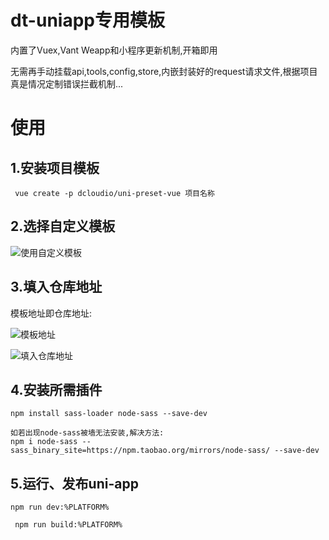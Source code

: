 # dt-uniapp专用模板

内置了Vuex,Vant Weapp和小程序更新机制,开箱即用

无需再手动挂载api,tools,config,store,内嵌封装好的request请求文件,根据项目真是情况定制错误拦截机制...

# 使用

## 1.安装项目模板

`` vue create -p dcloudio/uni-preset-vue 项目名称``

## 2.选择自定义模板

![使用自定义模板](https://i.loli.net/2020/06/22/BaJomUEzZqPVCRA.png)

## 3.填入仓库地址

模板地址即仓库地址:

![模板地址](https://i.loli.net/2020/06/22/Sk4Tv3yEHPZX2W5.png)

![填入仓库地址](https://i.loli.net/2020/06/22/9rC32NhUWvujdSA.png)

## 4.安装所需插件

```npm install sass-loader node-sass --save-dev ```

```
如若出现node-sass被墙无法安装,解决方法:
npm i node-sass --sass_binary_site=https://npm.taobao.org/mirrors/node-sass/ --save-dev
```

## 5.运行、发布uni-app

``npm run dev:%PLATFORM%``

`` npm run build:%PLATFORM%``

